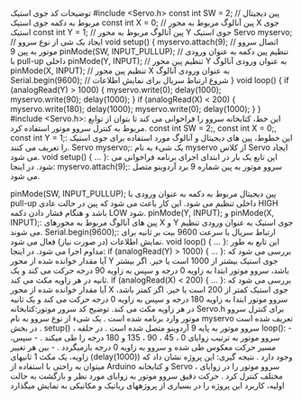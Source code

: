توضیحات کد جوی استیک
#include <Servo.h> const int SW = 2; // پین دیجیتال مربوط به دکمه جوی استیک const int X = 0; // پین آنالوگ مربوط به محور X جوی استیک const int Y = 1; // پین آنالوگ مربوط به محور Y جوی استیک Servo myservo; // ایجاد یک شی از نوع سروو void setup() { myservo.attach(9); // اتصال سروو موتور به پین 9 pinMode(SW, INPUT_PULLUP); // تنظیم پین دکمه به عنوان ورودی با pull-up داخلی pinMode(Y, INPUT); // تنظیم پین محور Y به عنوان ورودی آنالوگ pinMode(X, INPUT); // تنظیم پین محور X به عنوان ورودی آنالوگ Serial.begin(9600); // شروع ارتباط سریال برای نمایش اطلاعات } void loop() { if (analogRead(Y) > 1000) { myservo.write(0); delay(1000); myservo.write(90); delay(1000); } if (analogRead(X) < 200) { myservo.write(180); delay(1000); myservo.write(0); delay(1000); } } 
#include <Servo.h>: این خط، کتابخانه سروو را فراخوانی می کند تا بتوان از توابع مربوط به کنترل سروو موتور استفاده کرد.
const int SW = 2;, const int X = 0;, const int Y = 1;: این خطوط، پین های دیجیتال و آنالوگ مورد استفاده برای جوی استیک را تعریف می کنند.
Servo myservo;: یک شیء به نام myservo از کلاس Servo ایجاد می شود.
void setup() { ... }: این تابع یک بار در ابتدای اجرای برنامه فراخوانی می شود. در اینجا:
myservo.attach(9);: سروو موتور به پین شماره 9 برد آردوینو متصل می شود.

pinMode(SW, INPUT_PULLUP); پین دیجیتال مربوط به دکمه به عنوان ورودی با pull-up داخلی تنظیم می شود. این کار باعث می شود که پین در حالت عادی HIGH باشد و هنگام فشار دادن دکمه LOW شود.
pinMode(Y, INPUT); و pinMode(X, INPUT);: پین های آنالوگ مربوط به محورهای X و Y جوی استیک به عنوان ورودی تنظیم می شوند.
Serial.begin(9600);: ارتباط سریال با سرعت 9600 بیت بر ثانیه برای نمایش اطلاعات (در صورت نیاز) فعال می شود.
void loop() { ... }: این تابع به طور مداوم اجرا می شود. در اینجا:
if (analogRead(Y) > 1000) { ... }: بررسی می شود که آیا مقدار خوانده شده از محور Y جوی استیک بیشتر از 1000 است یا خیر. اگر بیشتر باشد، سروو موتور ابتدا به زاویه 0 درجه و سپس به زاویه 90 درجه حرکت می کند و یک ثانیه در هر زاویه مکث می کند.
if (analogRead(X) < 200) { ... }: بررسی می شود که آیا مقدار خوانده شده از محور X جوی استیک کمتر از 200 است یا خیر. اگر کمتر باشد، سروو موتور ابتدا به زاویه 180 درجه و سپس به زاویه 0 درجه حرکت می کند و یک ثانیه در هر زاویه مکث می کند.
توضیح کد سرور موتور:کتابخانه Servo.h برای کنترل سروو موتور وارد برنامه شده است .
یک شیء از نوع سروو به نام myservo تعریف شده است .
در بخش setup() ، سروو موتور به پایه 9 آردوینو متصل شده است .
در حلقه loop(): - سروو موتور به ترتیب زوایای 0 ، 45 ، 90 ، 135 و 180 درجه را طی میکند . - سپس، مسیر حرکت معکوس طی شده و سروو به زاویه 0 درجه بازمیگردد . - بین هر تغییر زاویه، یک مکث 1 ثانیهای (delay(1000)) وجود دارد .
نتیجه گیری:
این پروژه نشان داد که میتوان به راحتی با استفاده از Arduino و کتابخانه Servo ، سروو موتور را در زوایای مختلف کنترل کرد . حرکت دقیق سروو موتور به زوایای مورد نظر و بازگشت به حالت اولیه، کاربرد این پروژه را در بسیاری از پروژههای رباتیک و مکانیکی به نمایش میگذارد 
